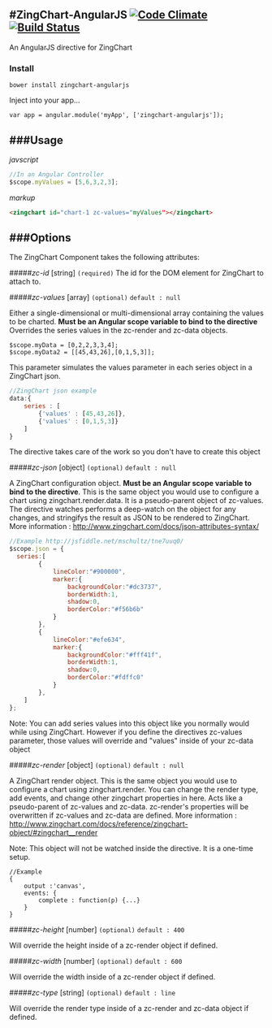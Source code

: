 #ZingChart-AngularJS
[![Code Climate](https://codeclimate.com/github/zingchart/ZingChart-AngularJS/badges/gpa.svg)](https://codeclimate.com/github/zingchart/ZingChart-AngularJS) [![Build Status](https://travis-ci.org/zingchart/ZingChart-AngularJS.svg)](https://travis-ci.org/zingchart/ZingChart-AngularJS)
---
An AngularJS directive for ZingChart
### Install
```
bower install zingchart-angularjs
```

Inject into your app...
```
var app = angular.module('myApp', ['zingchart-angularjs']);
```

###Usage
---
_javscript_
```js
//In an Angular Controller
$scope.myValues = [5,6,3,2,3];
```

_markup_
```html
<zingchart id="chart-1 zc-values="myValues"></zingchart>
```

###Options
---
The ZingChart Component takes the following attributes:

#####_zc-id_ [string] ```(required)```
The id for the DOM element for ZingChart to attach to.

#####_zc-values_ [array] ```(optional)```
```default : null```

Either a single-dimensional or multi-dimensional array containing the values to be charted. **Must be an Angular scope variable to bind to the directive** Overrides the series values in the zc-render and zc-data objects.
```
$scope.myData = [0,2,2,3,3,4];
$scope.myData2 = [[45,43,26],[0,1,5,3]];
```
This parameter simulates the values parameter in each series object in a ZingChart json.
```js
//ZingChart json example
data:{
    series : [
        {'values' : [45,43,26]},
        {'values' : [0,1,5,3]}
    ]
}
```
The directive takes care of the work so you don't have to create this object

#####_zc-json_ [object] ```(optional)```
```default : null```

A ZingChart configuration object. **Must be an Angular scope variable to bind to the directive**. This is the same object you would use to configure a chart using zingchart.render.data. It is a pseudo-parent object of zc-values. The directive watches performs a deep-watch on the object for any changes, and stringifys the result as JSON to be rendered to ZingChart.  More information : http://www.zingchart.com/docs/json-attributes-syntax/

```js
//Example http://jsfiddle.net/mschultz/tne7uuq0/
$scope.json = {
  series:[
        {
            lineColor:"#900000",
            marker:{
                backgroundColor:"#dc3737",
                borderWidth:1,
                shadow:0,
                borderColor:"#f56b6b"
            }
        },
        {
            lineColor:"#efe634",
            marker:{
                backgroundColor:"#fff41f",
                borderWidth:1,
                shadow:0,
                borderColor:"#fdffc0"
            }
        },
    ]
};
```
Note: You can add series values into this object like you normally would while using ZingChart. However if you define the directives zc-values parameter, those values will override and "values" inside of your zc-data object


#####_zc-render_ [object] ```(optional)```
```default : null```

A ZingChart render object. This is the same object you would use to configure a chart using zingchart.render. You can change the render type, add events, and change other zingchart properties in here. Acts like a pseudo-parent of zc-values and zc-data. zc-render's properties will be overwritten if zc-values and zc-data are defined. More information : http://www.zingchart.com/docs/reference/zingchart-object/#zingchart__render

Note: This object will not be watched inside the directive. It is a one-time setup.

```
//Example
{
    output :'canvas',
    events: {
        complete : function(p) {...}
    }
}
```



#####_zc-height_ [number] ```(optional)```
```default : 400```

Will override the height inside of a zc-render object if defined.

#####_zc-width_ [number] ```(optional)```
```default : 600```

Will override the width inside of a zc-render object if defined.

#####_zc-type_ [string] ```(optional)```
```default : line```

Will override the render type inside of a zc-render and zc-data object if defined.

